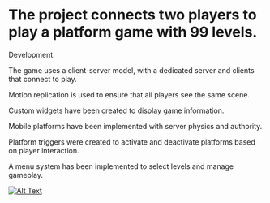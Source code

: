 # The project connects two players to play a platform game with 99 levels.

Development:

The game uses a client-server model, with a dedicated server and clients that connect to play.

Motion replication is used to ensure that all players see the same scene.

Custom widgets have been created to display game information.

Mobile platforms have been implemented with server physics and authority.

Platform triggers were created to activate and deactivate platforms based on player interaction.

A menu system has been implemented to select levels and manage gameplay.

[![Alt Text](https://img.youtube.com/vi/CKR9fQD4cmA/0.jpg)](https://www.youtube.com/watch?v=CKR9fQD4cmA "Clique para assistir ao vídeo!")
